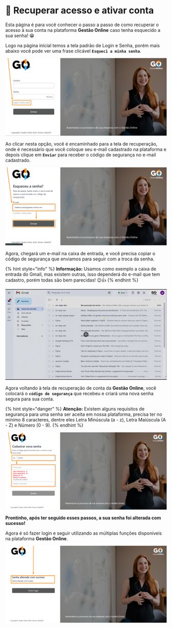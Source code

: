 # 🔐 Recuperar acesso e ativar conta

Esta página é para você conhecer o passo a passo de como recuperar o acesso à sua conta na plataforma **Gestão Online** caso tenha esquecido a sua senha! 😁

Logo na página inicial temos a tela padrão de Login e Senha, porém mais abaixo você pode ver uma frase clicável **`Esqueci a minha senha`**.

![](/erp-v2/assets/tela_login_recuperar.png)

Ao clicar nesta opção, você é encaminhado para a tela de recuperação, onde é necessário que você coloque seu e-mail cadastrado na plataforma e depois clique em **`Enviar`** para receber o código de segurança no e-mail cadastrado.

![](/erp-v2/assets/tela_login_recupera_email.png)

Agora, chegará um e-mail na caixa de entrada, e você precisa copiar o código de segurança que enviamos para seguir com a troca da senha.

{% hint style="info" %}
**Informação:** Usamos como exemplo a caixa de entrada do Gmail, mas existem outras, isso dependerá do e-mail que tem cadastro, porém todas são bem parecidas! 😉👍
{% endhint %}

![](/erp-v2/assets/tela_login_cod_email.gif)


Agora voltando à tela de recuperação de conta da **Gestão Online**, você colocará o **`código de segurança`** que recebeu e criará uma nova senha segura para sua conta. 

{% hint style="danger" %}
**Atenção:** Existem alguns requisitos de segurança para uma senha ser aceita em nossa plataforma, precisa ter no mínimo 8 caracteres, dentre eles Letra Minúscula (a - z), Letra Maiúscula (A - Z) e Número (0 - 9).
{% endhint %}

![](/erp-v2/assets/tela_login_recuperar_nova_senha.png)



**Prontinho, após ter seguido esses passos, a sua senha foi alterada com sucesso!**

Agora é só fazer login e seguir utilizando as múltiplas funções disponíveis na plataforma **Gestão Online**.

![](/erp-v2/assets/tela_login_recuperar_sucesso.png)